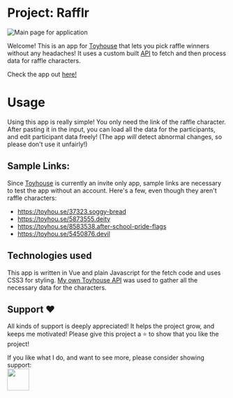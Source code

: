 # Project: Rafflr

![Main page for application](https://user-images.githubusercontent.com/80722863/174458236-969fa702-4e02-4e65-873d-8dde6e36a21c.png)

Welcome! This is an app for [Toyhouse](https://toyhou.se) that lets you pick raffle winners without any headaches! It uses a custom built [API](https://github.com/Blissblass/toyhouse_rails_api) to fetch and then process data for raffle characters.

Check the app out [here!](https://erayalkis.github.io/toyhouse_raffle_app)

# Usage

Using this app is really simple! You only need the link of the raffle character. After pasting it in the input, you can load all the data for the participants, and edit participant data freely! (The app *will* detect abnormal changes, so please don't use it unfairly!)

## Sample Links:

Since [Toyhouse](https://toyhou.se) is currently an invite only app, sample links are necessary to test the app without an account. Here's a few, even though they aren't raffle characters:
* https://toyhou.se/37323.soggy-bread
* https://toyhou.se/5873555.deity
* https://toyhou.se/8583538.after-school-pride-flags
* https://toyhou.se/5450876.devil


## Technologies used

This app is written in Vue and plain Javascript for the fetch code and uses CSS3 for styling. 
[My own Toyhouse API](https://github.com/Blissblass/toyhouse_rails_api) was used to gather all the necessary data for the characters.

## Support ❤️

All kinds of support is deeply appreciated! It helps the project grow, and keeps me motivated! Please give this project a ⭐ to show that you like the project!

If you like what I do, and want to see more, please consider showing support:
<br />
<a href="https://www.buymeacoffee.com/erayalkis" target="#">
    <img src="https://cdn.buymeacoffee.com/buttons/v2/default-yellow.png" height="50px">
</a>
